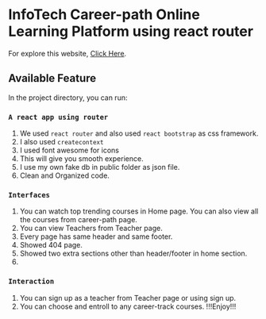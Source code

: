 # InfoTech Career-path Online Learning Platform using react router

For explore this website, [Click Here](https://info-tech-career-path-yasin29.netlify.app/home).

## Available Feature

In the project directory, you can run:

### `A react app using router`

1. We used `react router` and also used `react bootstrap` as css framework.
2. I also used `createcontext`
3. I used font awesome for icons
4. This will give you smooth experience.
5. I use my own fake db in public folder as json file.
6. Clean and Organized code.

### `Interfaces`
1. You can watch top trending courses in Home page. You can also view all the courses from career-path page. 
2. You can view Teachers from Teacher page.
3. Every page has same header and same footer.
4. Showed 404 page.
5. Showed two extra sections other than header/footer in home section.
6. 
### `Interaction`
1. You can sign up as a teacher from Teacher page or using sign up. 
2. You can choose and entroll to any career-track courses.
!!!Enjoy!!!


